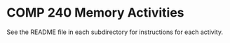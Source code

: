 # COMP 240 Memory Activities

See the README file in each subdirectory for instructions for each activity.
